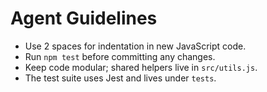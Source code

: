 # Agent Guidelines

- Use 2 spaces for indentation in new JavaScript code.
- Run `npm test` before committing any changes.
- Keep code modular; shared helpers live in `src/utils.js`.
- The test suite uses Jest and lives under `tests`.
